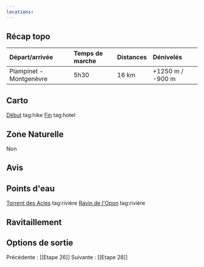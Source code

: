 ```yaml
---
locations: 
---
```

## Récap topo

| Départ/arrivée          | Temps de marche | Distances | Dénivelés        |
| :---------------------- | :-------------- | :-------- | :--------------- |
| Plampinet - Montgenèvre | 5h30            | 16 km     | +1250 m / -900 m |
## Carto  
[Début](geo:45.003163,6.661273) tag:hike
[Fin](geo:44.93105,6.723574) tag:hotel 
## Zone Naturelle
Non
## Avis

## Points d'eau
[Torrent des Acles](geo:45.01019,6.69607) tag:rivière 
[Ravin de l'Opon](geo:45.00127,6.703093) tag:rivière  
## Ravitaillement

## Options de sortie

Précédente : [[Etape 26]]
Suivante : [[Etape 28]]